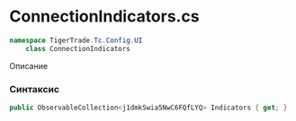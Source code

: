 
# ConnectionIndicators.cs
```csharp
namespace TigerTrade.Tc.Config.UI  
    class ConnectionIndicators
```

Описание

### Синтаксис
```csharp
public ObservableCollection<j1dmkSwia5NwC6FQfLYQ> Indicators { get; }
```
